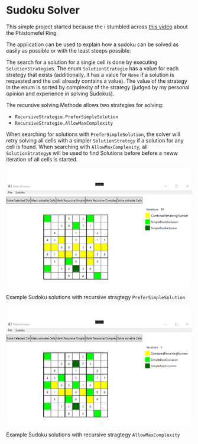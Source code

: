 # Sudoku Solver

This simple project started because the i stumbled across [this video](https://www.youtube.com/watch?v=pezlnN4X52g) about the Phistomefel Ring.

The application can be used to explain how a sudoku can be solved  as easily as possible or with the least steeps possible.

The search for a solution for a single cell is done by executing `SolutionStrategie`s. The enum `SolutionStrategie` has a value for each strategy that exists (additionally, it has a value for `None` if a solution is requested and the cell already contains a value). The value of the strategy in the enum is sorted by complexity of the strategy (judged by my personal opinion and experience in solving Sudokus).


The recursive solving Methode allows two strategies for solving:
- `RecursiveStrategie.PreferSimpleSolution`
- `RecursiveStrategie.AllowMaxComplexity`

When searching for solutions with `PreferSimpleSolution`, the solver will retry solving all cells with a simpler `SolutionStrategy` if a solution for any cell is found. When searching with `AllowMaxComplexity`, all `SolutionStrategy`s will be used to find Solutions before before a neww iteration of all cells is started.



![Solving Stragety with most simple solutions](./docs/ScreenshotSolveRecursiveSimple.png)

Example Sudoku solutions with recursive stragtegy `PreferSimpleSolution`

![Solving Stragety with least steps to solutions](./docs/ScreenshotSolveRecursiveComplex.png)

Example Sudoku solutions with recursive stragtegy `AllowMaxComplexity`
